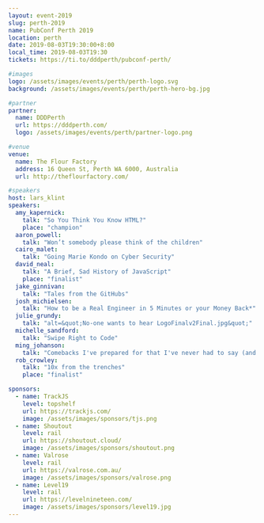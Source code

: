 ```yaml
---
layout: event-2019
slug: perth-2019
name: PubConf Perth 2019
location: perth
date: 2019-08-03T19:30:00+8:00
local_time: 2019-08-03T19:30
tickets: https://ti.to/dddperth/pubconf-perth/

#images
logo: /assets/images/events/perth/perth-logo.svg
background: /assets/images/events/perth/perth-hero-bg.jpg

#partner
partner:
  name: DDDPerth
  url: https://dddperth.com/
  logo: /assets/images/events/perth/partner-logo.png

#venue
venue:
  name: The Flour Factory
  address: 16 Queen St, Perth WA 6000, Australia
  url: http://theflourfactory.com/

#speakers
host: lars_klint
speakers:
  amy_kapernick:
    talk: "So You Think You Know HTML?"
    place: "champion"
  aaron_powell:
    talk: "Won’t somebody please think of the children"
  cairo_malet:
    talk: "Going Marie Kondo on Cyber Security"
  david_neal:
    talk: "A Brief, Sad History of JavaScript"
    place: "finalist"
  jake_ginnivan:
    talk: "Tales from the GitHubs"
  josh_michielsen:
    talk: "How to be a Real Engineer in 5 Minutes or your Money Back*"
  julie_grundy:
    talk: "alt=&quot;No-one wants to hear LogoFinalv2Final.jpg&quot;"
  michelle_sandford:
    talk: "Swipe Right to Code"
  ming_johanson:
    talk: "Comebacks I've prepared for that I've never had to say (and some I have)"
  rob_crowley:
    talk: "10x from the trenches"
    place: "finalist"

sponsors:
  - name: TrackJS
    level: topshelf
    url: https://trackjs.com/
    image: /assets/images/sponsors/tjs.png
  - name: Shoutout
    level: rail
    url: https://shoutout.cloud/
    image: /assets/images/sponsors/shoutout.png
  - name: Valrose
    level: rail
    url: https://valrose.com.au/
    image: /assets/images/sponsors/valrose.png
  - name: Level19
    level: rail
    url: https://levelnineteen.com/
    image: /assets/images/sponsors/level19.jpg
---
```


